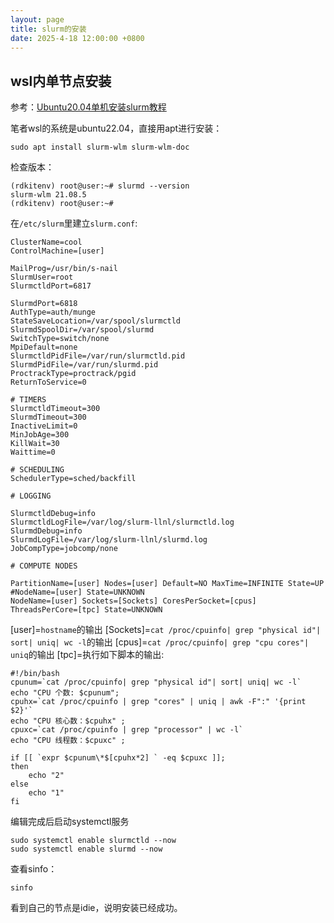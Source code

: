 ```yaml
---
layout: page
title: slurm的安装
date: 2025-4-18 12:00:00 +0800
---
```


## wsl内单节点安装
参考：[Ubuntu20.04单机安装slurm教程](https://wxyh.notion.site/Ubuntu20-04-slurm-28f03eec6bd04428a059ab47103d0756)

笔者wsl的系统是ubuntu22.04，直接用apt进行安装：
```
sudo apt install slurm-wlm slurm-wlm-doc
```
检查版本：
```
(rdkitenv) root@user:~# slurmd --version
slurm-wlm 21.08.5
(rdkitenv) root@user:~# 
```
在`/etc/slurm`里建立`slurm.conf`:
```
ClusterName=cool
ControlMachine=[user]

MailProg=/usr/bin/s-nail
SlurmUser=root
SlurmctldPort=6817

SlurmdPort=6818
AuthType=auth/munge
StateSaveLocation=/var/spool/slurmctld
SlurmdSpoolDir=/var/spool/slurmd
SwitchType=switch/none
MpiDefault=none
SlurmctldPidFile=/var/run/slurmctld.pid
SlurmdPidFile=/var/run/slurmd.pid
ProctrackType=proctrack/pgid
ReturnToService=0

# TIMERS
SlurmctldTimeout=300
SlurmdTimeout=300
InactiveLimit=0
MinJobAge=300
KillWait=30
Waittime=0

# SCHEDULING
SchedulerType=sched/backfill

# LOGGING

SlurmctldDebug=info
SlurmctldLogFile=/var/log/slurm-llnl/slurmctld.log
SlurmdDebug=info
SlurmdLogFile=/var/log/slurm-llnl/slurmd.log
JobCompType=jobcomp/none

# COMPUTE NODES

PartitionName=[user] Nodes=[user] Default=NO MaxTime=INFINITE State=UP
#NodeName=[user] State=UNKNOWN
NodeName=[user] Sockets=[Sockets] CoresPerSocket=[cpus] ThreadsPerCore=[tpc] State=UNKNOWN
```
[user]=`hostname`的输出
[Sockets]=`cat /proc/cpuinfo| grep "physical id"| sort| uniq| wc -l`的输出
[cpus]=`cat /proc/cpuinfo| grep "cpu cores"| uniq`的输出
[tpc]=执行如下脚本的输出:
```
#!/bin/bash
cpunum=`cat /proc/cpuinfo| grep "physical id"| sort| uniq| wc -l`
echo "CPU 个数: $cpunum";
cpuhx=`cat /proc/cpuinfo | grep "cores" | uniq | awk -F":" '{print $2}'`
echo "CPU 核心数：$cpuhx" ; 
cpuxc=`cat /proc/cpuinfo | grep "processor" | wc -l`
echo "CPU 线程数：$cpuxc" ;

if [[ `expr $cpunum\*$[cpuhx*2] ` -eq $cpuxc ]];
then
    echo "2"
else
    echo "1"
fi
```
编辑完成后启动systemctl服务
```
sudo systemctl enable slurmctld --now
sudo systemctl enable slurmd --now
```
查看sinfo：
```
sinfo
```
看到自己的节点是idie，说明安装已经成功。